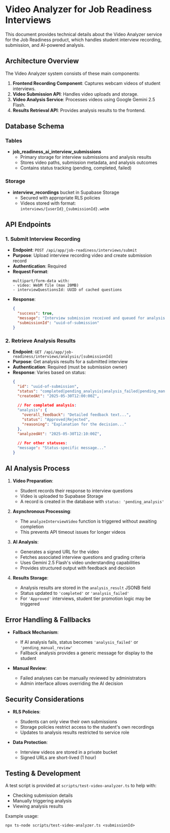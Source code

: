 # Video Analyzer for Job Readiness Interviews

This document provides technical details about the Video Analyzer service for the Job Readiness product, which handles student interview recording, submission, and AI-powered analysis.

## Architecture Overview

The Video Analyzer system consists of these main components:

1. **Frontend Recording Component**: Captures webcam videos of student interviews.
2. **Video Submission API**: Handles video uploads and storage.
3. **Video Analysis Service**: Processes videos using Google Gemini 2.5 Flash.
4. **Results Retrieval API**: Provides analysis results to the frontend.

## Database Schema

### Tables

- **job_readiness_ai_interview_submissions**
  - Primary storage for interview submissions and analysis results
  - Stores video paths, submission metadata, and analysis outcomes
  - Contains status tracking (pending, completed, failed)

### Storage

- **interview_recordings** bucket in Supabase Storage
  - Secured with appropriate RLS policies
  - Videos stored with format: `interviews/{userId}_{submissionId}.webm`

## API Endpoints

### 1. Submit Interview Recording

- **Endpoint**: `POST /api/app/job-readiness/interviews/submit`
- **Purpose**: Upload interview recording video and create submission record
- **Authentication**: Required
- **Request Format**:
  ```
  multipart/form-data with:
  - video: WebM file (max 20MB)
  - interviewQuestionsId: UUID of cached questions
  ```
- **Response**:
  ```json
  {
    "success": true,
    "message": "Interview submission received and queued for analysis",
    "submissionId": "uuid-of-submission"
  }
  ```

### 2. Retrieve Analysis Results

- **Endpoint**: `GET /api/app/job-readiness/interviews/analysis/[submissionId]`
- **Purpose**: Get analysis results for a submitted interview
- **Authentication**: Required (must be submission owner)
- **Response**: Varies based on status:
  ```json
  {
    "id": "uuid-of-submission",
    "status": "completed|pending_analysis|analysis_failed|pending_manual_review",
    "createdAt": "2025-05-30T12:00:00Z",
    
    // For completed analysis:
    "analysis": {
      "overall_feedback": "Detailed feedback text...",
      "status": "Approved|Rejected",
      "reasoning": "Explanation for the decision..."
    },
    "analyzedAt": "2025-05-30T12:10:00Z",
    
    // For other statuses:
    "message": "Status-specific message..."
  }
  ```

## AI Analysis Process

1. **Video Preparation**:
   - Student records their response to interview questions
   - Video is uploaded to Supabase Storage
   - A record is created in the database with `status: 'pending_analysis'`

2. **Asynchronous Processing**:
   - The `analyzeInterviewVideo` function is triggered without awaiting completion
   - This prevents API timeout issues for longer videos

3. **AI Analysis**:
   - Generates a signed URL for the video
   - Fetches associated interview questions and grading criteria
   - Uses Gemini 2.5 Flash's video understanding capabilities
   - Provides structured output with feedback and decision

4. **Results Storage**:
   - Analysis results are stored in the `analysis_result` JSONB field
   - Status updated to `'completed'` or `'analysis_failed'`
   - For `'Approved'` interviews, student tier promotion logic may be triggered

## Error Handling & Fallbacks

- **Fallback Mechanism**:
  - If AI analysis fails, status becomes `'analysis_failed'` or `'pending_manual_review'`
  - Fallback analysis provides a generic message for display to the student

- **Manual Review**:
  - Failed analyses can be manually reviewed by administrators
  - Admin interface allows overriding the AI decision

## Security Considerations

- **RLS Policies**:
  - Students can only view their own submissions
  - Storage policies restrict access to the student's own recordings
  - Updates to analysis results restricted to service role

- **Data Protection**:
  - Interview videos are stored in a private bucket
  - Signed URLs are short-lived (1 hour)

## Testing & Development

A test script is provided at `scripts/test-video-analyzer.ts` to help with:
- Checking submission details
- Manually triggering analysis
- Viewing analysis results

Example usage:
```
npx ts-node scripts/test-video-analyzer.ts <submissionId>
``` 